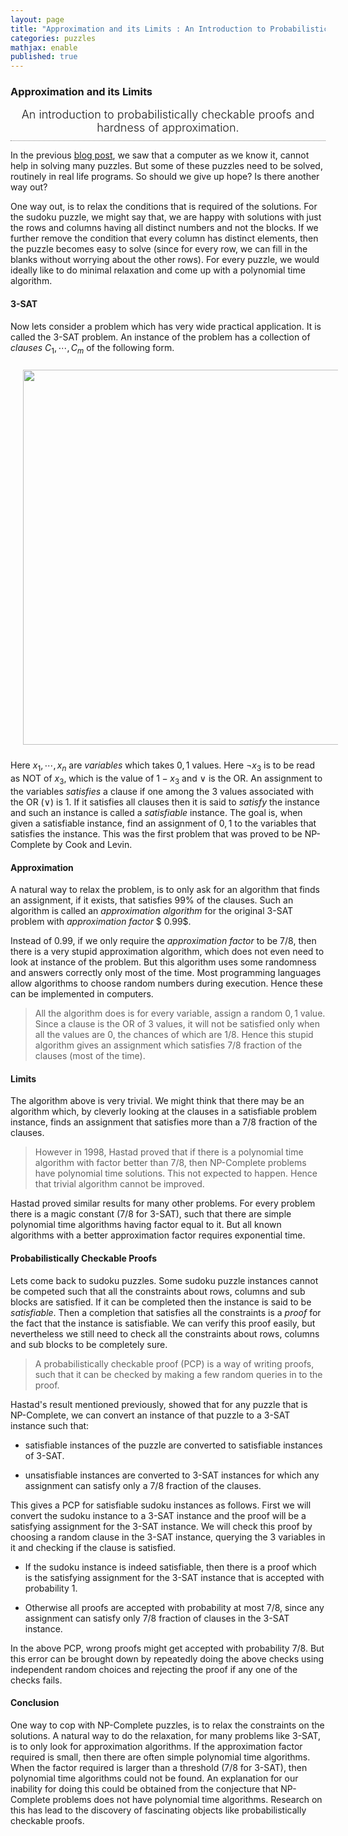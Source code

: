 ```yaml
---
layout: page
title: "Approximation and its Limits : An Introduction to Probabilistically Checkable Proofs and Hardness of Approximation"
categories: puzzles
mathjax: enable
published: true
---
```


### Approximation and its Limits
<span style="display: block; padding-bottom: 10px; font-size: 18px; text-align: center; font-weight: 300;
border-bottom: gray 1px dotted;">
An introduction to probabilistically checkable proofs and hardness of approximation.</span>


In the previous [blog post](/2014/puzzles.html), we saw that a computer as we know it, cannot help in 
solving many puzzles. But some of these puzzles need to be solved, routinely in real life programs.
So should we give up hope? Is there another way out?

One way out, is to relax the conditions that is required of the solutions. 
For the sudoku puzzle, we might say that, we are happy with solutions with
just the rows and columns having all distinct numbers and not the blocks.
If we further remove the condition that every column has distinct elements,
then the puzzle becomes easy to solve (since for every row, we can fill
in the blanks without worrying about the other rows). For every puzzle, 
we would ideally like to do minimal relaxation and come up with
a polynomial time algorithm.  

#### $3$-SAT

Now lets consider a problem which has very wide practical application. It
is called the $3$-SAT problem. An instance of the problem has a collection
of *clauses* $C_1,\cdots,C_m$ of the following form. 

<p style="text-align:center">
<img src="../../images/3SAT.png" width="600px" style="margin: 10px 20px"/> </p>

Here $x_1,\cdots, x_n$ are *variables* which takes  $0,1$ values. Here $\neg x_3$ is to be 
read as NOT of $x_3$, which is the value of $1- x_3$ and $\vee$ is the OR.
An assignment to the variables *satisfies* a clause if one among the $3$ values
associated with the OR ($\vee$) is $1$. If it satisfies all clauses then it is said
to *satisfy* the instance and such an instance is called a *satisfiable* instance.
 The goal is, when given a satisfiable instance,  find an
assignment of $0,1$ to the variables that satisfies the instance. This was the
first problem that was proved to be NP-Complete by Cook and Levin.

#### Approximation

A natural way to relax the problem, is to only ask for an algorithm that
finds an assignment, if it exists, that satisfies 
99% of the clauses. Such an algorithm is called an *approximation
algorithm* for the original $3$-SAT problem with *approximation factor*   $ 0.99$.


Instead of $0.99$, if we only require the *approximation factor* to be $7/8$,
then there is a very stupid approximation algorithm, which does not
even need to look at instance of the problem. But this algorithm uses some
randomness and answers correctly only most of the time. Most programming
languages allow algorithms to choose random numbers during execution. Hence
these can be implemented in computers.

>All the algorithm does is for every variable, assign a random $0,1$ value. Since
a clause is the OR of $3$ values, it will not be satisfied only
when all the values are $0$, the chances of which are $1/8$. Hence this
stupid algorithm gives an assignment which satisfies $7/8$ fraction of the 
clauses (most of the time).

#### Limits

The algorithm above is very trivial. We might think that there may be an algorithm 
 which, by cleverly looking at the clauses in a satisfiable problem instance, finds an assignment
 that satisfies more than a $7/8$ fraction of the clauses. 

>However in 1998, Hastad proved that if there is a polynomial time algorithm with
factor better than $7/8$, then NP-Complete problems have polynomial time
solutions. This not expected to happen. Hence that trivial algorithm 
cannot be improved.

Hastad proved similar results for many other problems. For every problem there is a magic constant
($7/8$ for $3$-SAT), such that there are simple polynomial time algorithms having factor equal to it. But
all known algorithms with a better approximation factor requires exponential time.

#### Probabilistically Checkable Proofs
Lets come back to sudoku puzzles. Some sudoku puzzle instances cannot be competed such that all 
the constraints about rows, columns and sub blocks are satisfied. If it can be completed
then the instance is said to be *satisfiable*. Then a completion that satisfies all the constraints
is a *proof* for the fact that the instance is satisfiable. We can verify this proof easily,
but nevertheless we still need to check all the constraints about rows, columns and sub blocks
to be completely sure. 

>A probabilistically checkable proof (PCP) is a way of writing proofs,
such that it can be checked by making a few random queries in to the proof.

Hastad's result mentioned previously, showed that for any puzzle that is NP-Complete, 
we can convert an instance of that puzzle to a $3$-SAT instance such that:

- satisfiable instances of the puzzle are converted to satisfiable instances of $3$-SAT.

- unsatisfiable instances are converted to $3$-SAT instances for which any assignment can satisfy only a $7/8$ fraction of the clauses.

This gives a PCP for satisfiable sudoku instances as follows. First we will convert the sudoku instance
to a $3$-SAT instance and the proof will be a satisfying assignment for the $3$-SAT instance. We
will check this proof by choosing a random clause in the $3$-SAT instance, querying the $3$ variables
in it and checking if the clause is satisfied. 

- If the sudoku instance is indeed satisfiable, then there is a proof which is the satisfying assignment for the $3$-SAT
instance that is accepted with probability $1$.

- Otherwise all proofs are accepted with probability at most $7/8$, since any assignment can satisfy only $7/8$ fraction of clauses in the $3$-SAT instance.

In the above PCP, wrong proofs might get accepted with probability $7/8$. But this error can be brought
down by repeatedly doing the above checks using independent random choices and rejecting the proof if any one of the
checks fails.

#### Conclusion

One way to cop with NP-Complete puzzles, is to relax the constraints on the solutions. A
natural way to do the relaxation, for many problems like $3$-SAT, is to only look for approximation
algorithms. If the approximation factor required is small, then there are often
simple polynomial time algorithms. When the factor required is larger than a threshold ($7/8$ for $3$-SAT),
then polynomial time algorithms could not be found. An explanation for our inability for doing
this could be obtained from the conjecture that NP-Complete problems does not have polynomial time algorithms.
Research on this has lead to the discovery of fascinating objects like  probabilistically checkable proofs.
 
